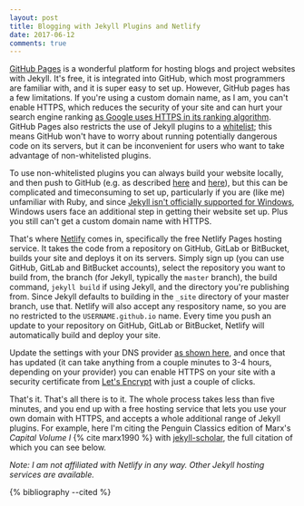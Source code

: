 ```yaml
---
layout: post
title: Blogging with Jekyll Plugins and Netlify
date: 2017-06-12
comments: true
---
```


[GitHub Pages](https://pages.github.com/) is a wonderful platform for hosting blogs and project websites with Jekyll. It's free, it is integrated into GitHub, which most programmers are familiar with, and it is super easy to set up. However, GitHub pages has a few limitations. If you're using a custom domain name, as I am, you can't enable HTTPS, which reduces the security of your site and can hurt your search engine ranking [as Google uses HTTPS in its ranking algorithm](https://webmasters.googleblog.com/2014/08/https-as-ranking-signal.html). GitHub Pages also restricts the use of Jekyll plugins to a [whitelist](https://pages.github.com/versions/); this means GitHub won't have to worry about running potentially dangerous code on its servers, but it can be inconvenient for users who want to take advantage of non-whitelisted plugins.

To use non-whitelisted plugins you can always build your website locally, and then push to GitHub (e.g. as described [here](https://www.sitepoint.com/jekyll-plugins-github/) and [here](http://davidensinger.com/2013/07/automating-jekyll-deployment-to-github-pages-with-rake/)), but this can be complicated and timeconsuming to set up, particularly if you are (like me) unfamiliar with Ruby, and since [Jekyll isn't officially supported for Windows](https://jekyllrb.com/docs/windows/), Windows users face an additional step in getting their website set up. Plus you still can't get a custom domain name with HTTPS.

That's where [Netlify](https://www.netlify.com/) comes in, specifically the free Netlify Pages hosting service. It takes the code from a repository on GitHub, GitLab or BitBucket, builds your site and deploys it on its servers. Simply sign up (you can use GitHub, GitLab and BitBucket accounts), select the repository you want to build from, the branch (for Jekyll, typically the `master` branch), the build command, `jekyll build` if using Jekyll, and the directory you're publishing from. Since Jekyll defaults to building in the `_site` directory of your master branch, use that. Netlify will also accept any respository name, so you are no restricted to the `USERNAME.github.io` name. Every time you push an update to your repository on GitHub, GitLab or BitBucket, Netlify will automatically build and deploy your site.

Update the settings with your DNS provider [as shown here](https://www.netlify.com/docs/custom-domains/#dns-configuration), and once that has updated (it can take anything from a couple minutes to 3-4 hours, depending on your provider) you can enable HTTPS on your site with a security certificate from [Let's Encrypt](https://letsencrypt.org/) with just a couple of clicks.

That's it. That's all there is to it. The whole process takes less than five minutes, and you end up with a free hosting service that lets you use your own domain with HTTPS, and accepts a whole additional range of Jekyll plugins. For example, here I'm citing the Penguin Classics edition of Marx's _Capital Volume I_ {% cite marx1990 %} with [jekyll-scholar](https://github.com/inukshuk/jekyll-scholar), the full citation of which you can see below.

_Note: I am not affiliated with Netlify in any way. Other Jekyll hosting services are available._


{% bibliography --cited %}
